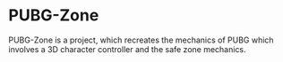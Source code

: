# PUBG-Zone
PUBG-Zone is a project, which recreates the mechanics of PUBG which involves a 3D character controller and the safe zone mechanics.
